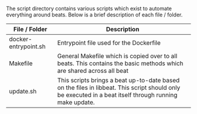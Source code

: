 The script directory contains various scripts which exist to automate everything around beats.
Below is a brief description of each file / folder.


| File / Folder        | Description                                                                                                                                            |
|----------------------|--------------------------------------------------------------------------------------------------------------------------------------------------------|
| docker-entrypoint.sh | Entrypoint file used for the Dockerfile                                                                                                                |
| Makefile             | General Makefile which is copied over to all beats. This contains the basic methods which are shared across all beat                                   |
| update.sh            | This scripts brings a beat up-to-date based on the files in libbeat. This script should only be executed in a beat itself through running make update. |
